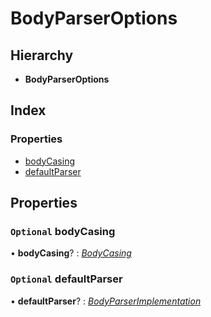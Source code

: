 # BodyParserOptions

## Hierarchy

* **BodyParserOptions**

## Index

### Properties

* [bodyCasing](bodyparseroptions.md#optional-bodycasing)
* [defaultParser](bodyparseroptions.md#optional-defaultparser)

## Properties

### `Optional` bodyCasing

• **bodyCasing**? : [_BodyCasing_](../enums/bodycasing.md)

### `Optional` defaultParser

• **defaultParser**? : [_BodyParserImplementation_](../#bodyparserimplementation)

